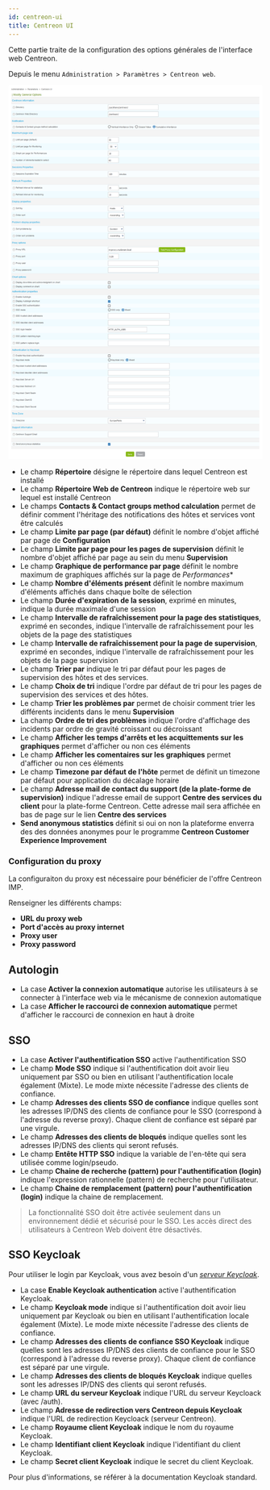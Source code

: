 ```yaml
---
id: centreon-ui
title: Centreon UI
---
```


Cette partie traite de la configuration des options générales de l'interface web
Centreon.

Depuis le menu `Administration > Paramètres > Centreon web`.

![image](../../assets/administration/parameters-centreon-ui.png)

- Le champ **Répertoire** désigne le répertoire dans lequel Centreon est
installé
- Le champ **Répertoire Web de Centreon** indique le répertoire web sur lequel
est installé Centreon
- Le champs **Contacts & Contact groups method calculation** permet de définir
comment l'héritage des notifications des hôtes et services vont être calculés
- Le champ **Limite par page (par défaut)** définit le nombre d'objet affiché
par page de **Configuration**
- Le champ **Limite par page pour les pages de supervision** définit le nombre
d'objet affiché par page au sein du menu **Supervision**
- Le champ **Graphique de performance par page** définit le nombre maximum de
graphiques affichés sur la page de *Performances*\*
- Le champ **Nombre d'éléments présent** définit le nombre maximum d'éléments
affichés dans chaque boîte de sélection
- Le champ **Durée d'expiration de la session**, exprimé en minutes, indique
la durée maximale d'une session
- Le champ **Intervalle de rafraîchissement pour la page des statistiques**,
exprimé en secondes, indique l'intervalle de rafraîchissement pour les
objets de la page des statistiques
- Le champ **Intervalle de rafraîchissement pour la page de supervision**,
exprimé en secondes, indique l'intervalle de rafraîchissement pour les
objets de la page supervision
- Le champ **Trier par** indique le tri par défaut pour les pages de
supervision des hôtes et des services.
- Le champ **Choix de tri** indique l'ordre par défaut de tri pour les pages
de supervision des services et des hôtes.
- Le champ **Trier les problèmes par** permet de choisir comment trier les
différents incidents dans le menu **Supervision**
- La champ **Ordre de tri des problèmes** indique l'ordre d'affichage des
incidents par ordre de gravité croissant ou décroissant
- Le champ **Afficher les temps d'arrêts et les acquittements sur les
graphiques** permet d'afficher ou non ces éléments
- Le champ **Afficher les comentaires sur les graphiques** permet d'afficher
ou non ces éléments
- Le champ **Timezone par défaut de l'hôte** permet de définit un timezone par
défaut pour application du décalage horaire
- Le champ **Adresse mail de contact du support (de la plate-forme de
supervision)** indique l'adresse email de support **Centre des services du
client** pour la plate-forme Centreon. Cette adresse mail sera affichée en
bas de page sur le lien **Centre des services**
- **Send anonymous statistics** définit si oui on non la plateforme enverra des
des données anonymes pour le programme **Centreon Customer Experience
Improvement**

### Configuration du proxy

La configuraiton du proxy est nécessaire pour bénéficier de l'offre Centreon
IMP.

Renseigner les différents champs:

- **URL du proxy web**
- **Port d'accès au proxy internet**
- **Proxy user**
- **Proxy password**

## Autologin

- La case **Activer la connexion automatique** autorise les utilisateurs à se
connecter à l'interface web via le mécanisme de connexion automatique
- La case **Afficher le raccourci de connexion automatique** permet d'afficher
le raccourci de connexion en haut à droite

## SSO

- La case **Activer l'authentification SSO** active l'authentification SSO
- Le champ **Mode SSO** indique si l'authentification doit avoir lieu
uniquement par SSO ou bien en utilisant l'authentification locale également
(Mixte). Le mode mixte nécessite l'adresse des clients de confiance.
- Le champ **Adresses des clients SSO de confiance** indique quelles sont les
adresses IP/DNS des clients de confiance pour le SSO (correspond à l'adresse
du reverse proxy). Chaque client de confiance est séparé par une virgule.
- Le champ **Adresses des clients de bloqués** indique quelles sont les
adresses IP/DNS des clients qui seront refusés.
- Le champ **Entête HTTP SSO** indique la variable de l'en-tête qui sera
utilisée comme login/pseudo.
- Le champ **Chaine de recherche (pattern) pour l'authentification (login)**
indique l'expression rationnelle (pattern) de recherche pour l'utilisateur.
- Le champ **Chaine de remplacement (pattern) pour l'authentification
(login)** indique la chaine de remplacement.

> La fonctionnalité SSO doit être activée seulement dans un environnement dédié et
> sécurisé pour le SSO. Les accès direct des utilisateurs à Centreon Web doivent
> être désactivés.

## SSO Keycloak

Pour utiliser le login par Keycloak, vous avez besoin d'un *[serveur
Keycloak](https://www.keycloak.org/docs/latest/getting_started/index.html)*.

- La case **Enable Keycloak authentication** active l'authentification Keycloak.
- Le champ **Keycloak mode** indique si l'authentification doit avoir lieu
uniquement par Keycloak ou bien en utilisant l'authentification locale également
(Mixte). Le mode mixte nécessite l'adresse des clients de confiance.
- Le champ **Adresses des clients de confiance SSO Keycloak** indique quelles sont les
adresses IP/DNS des clients de confiance pour le SSO (correspond à l'adresse
du reverse proxy). Chaque client de confiance est séparé par une virgule.
- Le champ **Adresses des clients de bloqués Keycloak** indique quelles sont les
adresses IP/DNS des clients qui seront refusés.
- Le champ **URL du serveur Keycloak** indique l'URL du serveur Keycloack (avec /auth).
- Le champ **Adresse de redirection vers Centreon depuis Keycloak** indique l'URL
de redirection Keycloack (serveur Centreon).
- Le champ **Royaume client Keycloak** indique le nom du royaume Keycloak.
- Le champ **Identifiant client Keycloak** indique l'identifiant du client Keycloak.
- Le champ **Secret client Keycloak** indique le secret du client Keycloak.

Pour plus d'informations, se référer à la documentation Keycloak standard.
